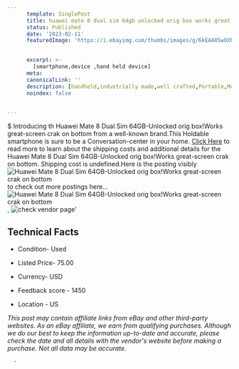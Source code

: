 ```yaml
---
      template: SinglePost
      title: huawei mate 8 dual sim 64gb unlocked orig box works great screen crak on bottom
      status: Published
      date: '2023-02-11'
      featuredImage: 'https://i.ebayimg.com/thumbs/images/g/6kEAAOSwOXhjuunD/s-l225.jpg'
       

      excerpt: >-
        [smartphone,device ,hand held device]
      meta:
      canonicalLink: ''
      description: [handheld,industrially made,well crafted,Portable,Mobile,Compact,Convenient,Lightweight,Maneuverable,Man-portable,Miniature,Carriable,Hand-held,Light,Holdable,Transportable,Mobile device,Pocket-sized,On-the-go,Wireless,Cordless,Compact size,Convenient size, smartphone,device ,hand held device]
      noindex: false
      

---
```

$
      Introducing th Huawei Mate 8 Dual Sim 64GB-Unlocked orig box!Works great-screen crak on bottom from a well-known brand.This Holdable smartphone is sure to be a Conversation-center in your home. [Click Here](https://www.ebay.com/itm/266075881216?hash=item3df35bbf00%3Ag%3A6kEAAOSwOXhjuunD&mkevt=1&mkcid=1&mkrid=711-53200-19255-0&campid=%253CePNCampaignId%253E&customid=%253CreferenceId%253E&toolid=10049) to read more to learn about the shipping costs and additional details for the Huawei Mate 8 Dual Sim 64GB-Unlocked orig box!Works great-screen crak on bottom. Shipping cost is undefined.Here is the posting visibly ![Huawei Mate 8 Dual Sim 64GB-Unlocked orig box!Works great-screen crak on bottom](https://i.ebayimg.com/thumbs/images/g/6kEAAOSwOXhjuunD/s-l225.jpg) to check out more postings here... ![Huawei Mate 8 Dual Sim 64GB-Unlocked orig box!Works great-screen crak on bottom](https://i.ebayimg.com/images/g/6kEAAOSwOXhjuunD/s-l1600.jpg), ![check vendor page](https://origin-galleryplus.ebayimg.com/ws/web/266075881216_2_0_1/225x225.jpg,https://origin-galleryplus.ebayimg.com/ws/web/266075881216_3_0_1/225x225.jpg,https://origin-galleryplus.ebayimg.com/ws/web/266075881216_4_0_1/225x225.jpg,https://origin-galleryplus.ebayimg.com/ws/web/266075881216_5_0_1/225x225.jpg,https://origin-galleryplus.ebayimg.com/ws/web/266075881216_6_0_1/225x225.jpg,https://origin-galleryplus.ebayimg.com/ws/web/266075881216_7_0_1/225x225.jpg,https://origin-galleryplus.ebayimg.com/ws/web/266075881216_8_0_1/225x225.jpg,https://origin-galleryplus.ebayimg.com/ws/web/266075881216_9_0_1/225x225.jpg,https://origin-galleryplus.ebayimg.com/ws/web/266075881216_10_0_1/225x225.jpg,https://origin-galleryplus.ebayimg.com/ws/web/266075881216_11_0_1/225x225.jpg)'

      

 ## Technical Facts 



     
      

 - Condition- Used 


      

 - Listed Price- 75.00 


      

 - Currency- USD 


      

 - Feedback score - 1450 


      

 - Location - US 


      
      

 *_This post may contain affiliate links from eBay and other third-party websites. As an eBay affiliate, we earn from qualifying purchases. Although we do our best to keep the information up-to-date and accurate, please check the date and all details with the vendor's website before making a purchase. Not all data may be accurate._*




      -
